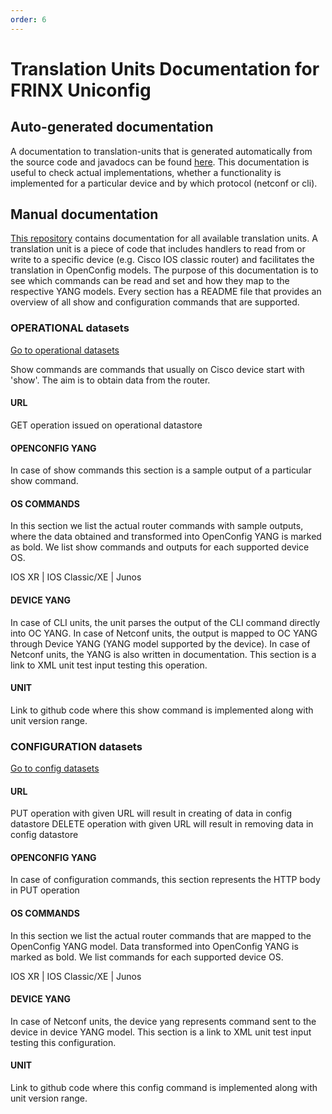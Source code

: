 ```yaml
---
order: 6
---
```


# Translation Units Documentation for FRINX Uniconfig

## Auto-generated documentation

A documentation to translation-units that is generated automatically
from the source code and javadocs can be found [here](https://frinxio.github.io/translation-units-docs/). 
This documentation is useful to check actual implementations, whether a functionality is
implemented for a particular device and by which protocol (netconf or
cli).

## Manual documentation

[This repository](https://github.com/FRINXio/translation-units-docs)
contains documentation for all available translation units. A
translation unit is a piece of code that includes handlers to read from
or write to a specific device (e.g. Cisco IOS classic router) and
facilitates the translation in OpenConfig models. The purpose of this
documentation is to see which commands can be read and set and how they
map to the respective YANG models. Every section has a README file that
provides an overview of all show and configuration commands that are
supported.

### OPERATIONAL datasets

[Go to operational
datasets](https://github.com/FRINXio/translation-units-docs/blob/master/Operational%20datasets/README.md)

Show commands are commands that usually on Cisco device start with
'show'. The aim is to obtain data from the router.

#### URL

GET operation issued on operational datastore

#### OPENCONFIG YANG

In case of show commands this section is a sample output of a particular
show command.

#### OS COMMANDS

In this section we list the actual router commands with sample outputs,
where the data obtained and transformed into OpenConfig YANG is marked
as bold. We list show commands and outputs for each supported device OS.

IOS XR | IOS Classic/XE | Junos

#### DEVICE YANG

In case of CLI units, the unit parses the output of the CLI command
directly into OC YANG. In case of Netconf units, the output is mapped to
OC YANG through Device YANG (YANG model supported by the device). In
case of Netconf units, the YANG is also written in documentation. This
section is a link to XML unit test input testing this operation.

#### UNIT

Link to github code where this show command is implemented along with
unit version range.

### CONFIGURATION datasets

[Go to config
datasets](https://github.com/FRINXio/translation-units-docs/blob/master/Configuration%20datasets/README.md)

#### URL

PUT operation with given URL will result in creating of data in config
datastore DELETE operation with given URL will result in removing data
in config datastore

#### OPENCONFIG YANG

In case of configuration commands, this section represents the HTTP body
in PUT operation

#### OS COMMANDS

In this section we list the actual router commands that are mapped to
the OpenConfig YANG model. Data transformed into OpenConfig YANG is
marked as bold. We list commands for each supported device OS.

IOS XR | IOS Classic/XE | Junos

#### DEVICE YANG

In case of Netconf units, the device yang represents command sent to the
device in device YANG model. This section is a link to XML unit test
input testing this configuration.

#### UNIT

Link to github code where this config command is implemented along with
unit version range.
